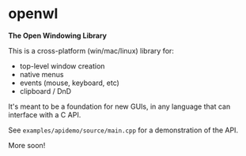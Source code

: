 # openwl
**The Open Windowing Library**

This is a cross-platform (win/mac/linux) library for:

- top-level window creation
- native menus
- events (mouse, keyboard, etc)
- clipboard / DnD

It's meant to be a foundation for new GUIs, in any language that can interface with a C API. 

See `examples/apidemo/source/main.cpp` for a demonstration of the API.

More soon!
